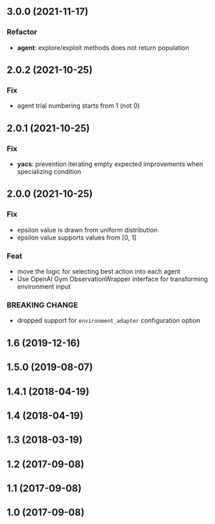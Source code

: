 ## 3.0.0 (2021-11-17)

### Refactor

- **agent**: explore/exploit methods does not return population

## 2.0.2 (2021-10-25)

### Fix

- agent trial numbering starts from 1 (not 0)

## 2.0.1 (2021-10-25)

### Fix

- **yacs**: prevention iterating empty expected improvements when specializing condition

## 2.0.0 (2021-10-25)

### Fix

- epsilon value is drawn from uniform distribution
- epsilon value supports values from [0, 1]

### Feat

- move the logic for selecting best action into each agent
- Use OpenAI Gym ObservationWrapper interface for transforming environment input

### BREAKING CHANGE

- dropped support for `environment_adapter` configuration option

## 1.6 (2019-12-16)

## 1.5.0 (2019-08-07)

## 1.4.1 (2018-04-19)

## 1.4 (2018-04-19)

## 1.3 (2018-03-19)

## 1.2 (2017-09-08)

## 1.1 (2017-09-08)

## 1.0 (2017-09-08)
